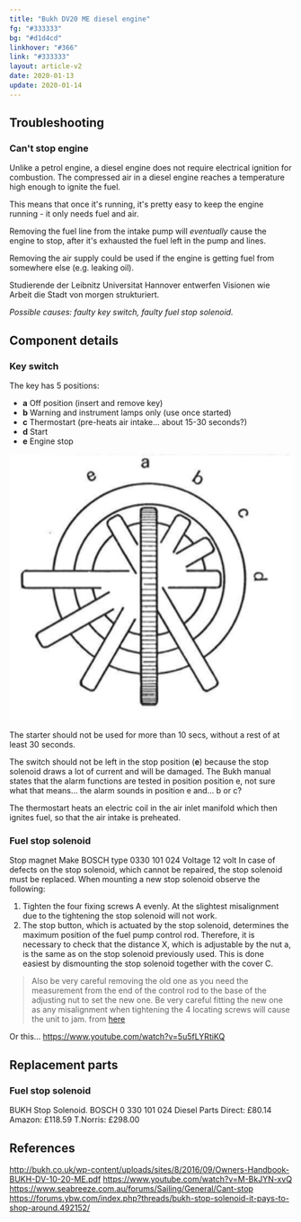 ```yaml
---
title: "Bukh DV20 ME diesel engine"
fg: "#333333"
bg: "#d1d4cd"
linkhover: "#366"
link: "#333333"
layout: article-v2
date: 2020-01-13
update: 2020-01-14
---
```

## Troubleshooting
### Can't stop engine
Unlike a petrol engine, a diesel engine does not require electrical ignition for combustion. The compressed air in a diesel engine reaches a temperature high enough to ignite the fuel.

This means that once it's running, it's pretty easy to keep the engine running - it only needs fuel and air.

Removing the fuel line from the intake pump will *eventually* cause the engine to stop, after it's exhausted the fuel left in the pump and lines.

Removing the air supply could be used if the engine is getting fuel from somewhere else (e.g. leaking oil).

Studierende der Leibnitz Universitat Hannover entwerfen Visionen wie Arbeit die Stadt von morgen strukturiert.

*Possible causes: faulty key switch, faulty fuel stop solenoid.*

## Component details
### Key switch
The key has 5 positions:
+ **a** Off position (insert and remove key)
+ **b** Warning and instrument lamps only (use once started)
+ **c** Thermostart (pre-heats air intake... about 15-30 seconds?)
+ **d** Start
+ **e** Engine stop

![Diagram of key positions](/assets/images/bukh-key-switch.png)

The starter should not be used for more than 10 secs, without a rest of at least 30 seconds.

The switch should not be left in the stop position (**e**) because the stop solenoid draws a lot of current and will be damaged. The Bukh manual states that the alarm functions are tested in position position e, not sure what that means... the alarm sounds in position e and... b or c?

The thermostart heats an electric coil in the air inlet manifold which then ignites fuel, so that the air intake is preheated.

### Fuel stop solenoid

Stop magnet
Make BOSCH type 0330 101 024
Voltage 12 volt
In case of defects on the stop solenoid, which cannot be repaired, the stop solenoid must be replaced. When mounting a new stop solenoid observe the following:
1. Tighten the four fixing screws A evenly. At the slightest misalignment due to the tightening the stop solenoid will not work.
2. The stop button, which is actuated by the stop solenoid, determines the maximum position of the fuel pump control rod. Therefore, it is necessary to check that the distance X, which is adjustable by the nut a, is the same as
on the stop solenoid previously used.
This is done easiest by dismounting the stop solenoid together with the cover C.

>Also be very careful removing the old one as you need the measurement from the end of the control rod to the base of the adjusting nut to set the new one. Be very careful fitting the new one as any misalignment when tightening the 4 locating screws will cause the unit to jam. from [here](https://forums.ybw.com/index.php?threads/bukh-solenoid.331375/)

Or this...
https://www.youtube.com/watch?v=5u5fLYRtiKQ

## Replacement parts
### Fuel stop solenoid
BUKH Stop Solenoid. BOSCH 0 330 101 024
Diesel Parts Direct: £80.14
Amazon: £118.59
T.Norris: £298.00

## References
http://bukh.co.uk/wp-content/uploads/sites/8/2016/09/Owners-Handbook-BUKH-DV-10-20-ME.pdf
https://www.youtube.com/watch?v=M-BkJYN-xvQ
https://www.seabreeze.com.au/forums/Sailing/General/Cant-stop
https://forums.ybw.com/index.php?threads/bukh-stop-solenoid-it-pays-to-shop-around.492152/
